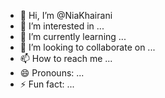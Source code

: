 - 👋 Hi, I’m @NiaKhairani
- 👀 I’m interested in ...
- 🌱 I’m currently learning ...
- 💞️ I’m looking to collaborate on ...
- 📫 How to reach me ...
- 😄 Pronouns: ...
- ⚡ Fun fact: ...

<!---
NiaKhairani/NiaKhairani is a ✨ special ✨ repository because its `README.md` (this file) appears on your GitHub profile.
You can click the Preview link to take a look at your changes.
--->
